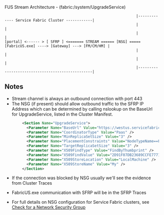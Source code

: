 FUS Stream Architecture - (fabric:/system/UpgradeService)

```
                                                            |------------- Service Fabric Cluster ------------|
                                                            |                                                 |
                                                            |                                                 |
[portal] <------ > [ SFRP ] <======= STREAM ====== [NSG] ===== [FabricUS.exe] ----> [Gateway] ---> [FM/CM/HM] |
                                                            |                                                 |
                                                            |                                                 |
                                                            |-------------------------------------------------|
```

## **Notes**
- Stream channel is always an outbound connection with port 443
- The NSG (if present) should allow outbound traffic to the SFRP IP Address which can be determined by calling nslookup on the BaseUrl for UpgradeService, listed in the Cluster Manifest.

```xml
        <Section Name="UpgradeService">
	      <Parameter Name="BaseUrl" Value="https://westus.servicefabric.azure.com/runtime/clusters/" /> ==> 13.91.252.58
	      <Parameter Name="CoordinatorType" Value="Paas" />
	      <Parameter Name="MinReplicaSetSize" Value="3" />
	      <Parameter Name="PlacementConstraints" Value="NodeTypeName==FEPKCWUS" />
	      <Parameter Name="TargetReplicaSetSize" Value="3" />
	      <Parameter Name="X509FindType" Value="FindByThumbprint" />
	      <Parameter Name="X509FindValue" Value="2D91F07DB23689CCFE7771F0D5847185DC43B7B7" />
	      <Parameter Name="X509StoreLocation" Value="LocalMachine" />
	      <Parameter Name="X509StoreName" Value="My" />
	    </Section>
```
- If the connection was blocked by NSG usually we'll see the evidence from Cluster Traces
- FabricUS.exe communication with SFRP will be in the SFRP Traces 

- For full details on NSG configuration for Service Fabric clusters, see [Check for a Network Security Group](../Security/NSG%20configuration%20for%20Service%20Fabric%20clusters%20(Applied%20at%20VNET%20level).md)

